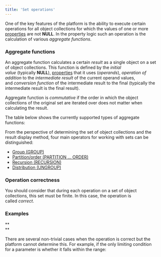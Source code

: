 ```yaml
---
title: 'Set operations'
---
```


One of the key features of the platform is the ability to execute certain operations for all object collections for which the values of one or more [properties](Properties.md) are not **NULL**. In the property logic such an operation is the calculation of various *aggregate functions*. 

### Aggregate functions

An aggregate function calculates a certain *result* as a single object on a set of object collections. This function is defined by the *initial value* (typically **NULL**), [properties](Properties.md) that it uses (*operands*), *operation of addition* to the *intermediate result* of the current operand values, and *conversion function* of the intermediate result to the final (typically the intermediate result is the final result).

Aggregate function is *commutative* if the order in which the object collections of the original set are iterated over does not matter when calculating the result. 

The table below shows the currently supported types of aggregate functions:


From the perspective of determining the set of object collections and the result display method, four main operators for working with sets can be distinguished:

-   [Group (GROUP)](Grouping_GROUP_.md)
-   [Partition/order (PARTITION ... ORDER)](Partitioning_sorting_PARTITION_..._ORDER_.md)
-   [Recursion (RECURSION)](Recursion_RECURSION_.md)
-   [Distribution (UNGROUP)](Distribution_UNGROUP_.md)

### Operation correctness

You should consider that during each operation on a set of object collections, this set must be finite. In this case, the operation is called *correct*.

### Examples


**  
**

There are several non-trivial cases when the operation is correct but the platform cannot determine this. For example, if the only limiting condition for a parameter is whether it falls within the range:

